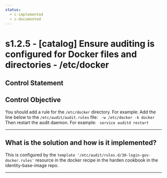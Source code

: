 ```yaml
---
status:
  - c-implemented
  - c-documented
---
```


# s1.2.5 - \[catalog\] Ensure auditing is configured for Docker files and directories - /etc/docker

## Control Statement

## Control Objective

You should add a rule for the `/etc/docker` directory.    For example:    Add the line below to the `/etc/audit/audit.rules` file:  ```  -w /etc/docker -k docker   ```  Then restart the audit daemon. For example:  ```  service auditd restart  ```

______________________________________________________________________

## What is the solution and how is it implemented?

This is configured by the `template '/etc/audit/rules.d/30-login-gov-docker.rules'` resource
in the docker recipe in the harden cookbook in the identity-base-image repo.

______________________________________________________________________
